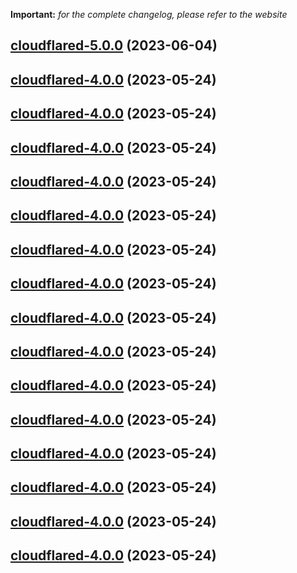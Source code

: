 **Important:**
*for the complete changelog, please refer to the website*




## [cloudflared-5.0.0](https://github.com/truecharts/charts/compare/cloudflared-4.0.0...cloudflared-5.0.0) (2023-06-04)




## [cloudflared-4.0.0](https://github.com/truecharts/charts/compare/cloudflared-3.0.17...cloudflared-4.0.0) (2023-05-24)




## [cloudflared-4.0.0](https://github.com/truecharts/charts/compare/cloudflared-3.0.17...cloudflared-4.0.0) (2023-05-24)




## [cloudflared-4.0.0](https://github.com/truecharts/charts/compare/cloudflared-3.0.17...cloudflared-4.0.0) (2023-05-24)




## [cloudflared-4.0.0](https://github.com/truecharts/charts/compare/cloudflared-3.0.17...cloudflared-4.0.0) (2023-05-24)




## [cloudflared-4.0.0](https://github.com/truecharts/charts/compare/cloudflared-3.0.17...cloudflared-4.0.0) (2023-05-24)




## [cloudflared-4.0.0](https://github.com/truecharts/charts/compare/cloudflared-3.0.17...cloudflared-4.0.0) (2023-05-24)




## [cloudflared-4.0.0](https://github.com/truecharts/charts/compare/cloudflared-3.0.17...cloudflared-4.0.0) (2023-05-24)




## [cloudflared-4.0.0](https://github.com/truecharts/charts/compare/cloudflared-3.0.17...cloudflared-4.0.0) (2023-05-24)




## [cloudflared-4.0.0](https://github.com/truecharts/charts/compare/cloudflared-3.0.17...cloudflared-4.0.0) (2023-05-24)




## [cloudflared-4.0.0](https://github.com/truecharts/charts/compare/cloudflared-3.0.17...cloudflared-4.0.0) (2023-05-24)




## [cloudflared-4.0.0](https://github.com/truecharts/charts/compare/cloudflared-3.0.17...cloudflared-4.0.0) (2023-05-24)




## [cloudflared-4.0.0](https://github.com/truecharts/charts/compare/cloudflared-3.0.17...cloudflared-4.0.0) (2023-05-24)




## [cloudflared-4.0.0](https://github.com/truecharts/charts/compare/cloudflared-3.0.17...cloudflared-4.0.0) (2023-05-24)




## [cloudflared-4.0.0](https://github.com/truecharts/charts/compare/cloudflared-3.0.17...cloudflared-4.0.0) (2023-05-24)




## [cloudflared-4.0.0](https://github.com/truecharts/charts/compare/cloudflared-3.0.17...cloudflared-4.0.0) (2023-05-24)

